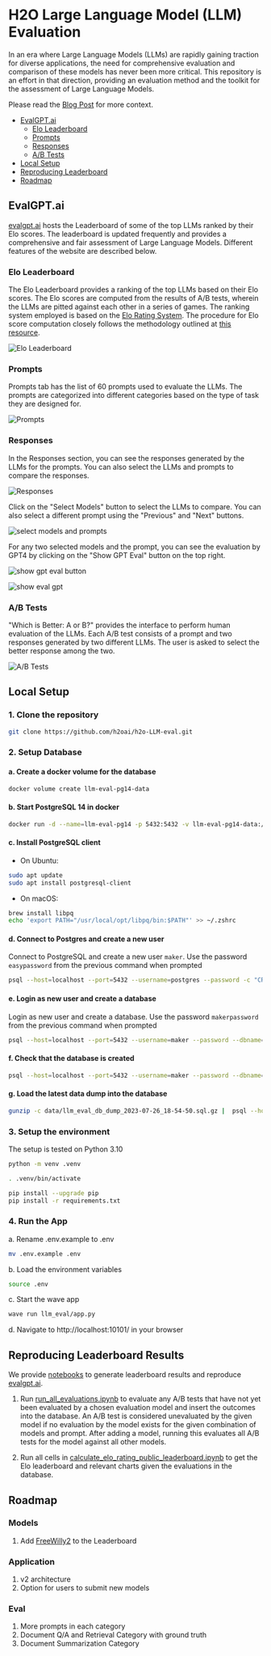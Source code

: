 # H2O Large Language Model (LLM) Evaluation

In an era where Large Language Models (LLMs) are rapidly gaining traction for diverse applications, the need for comprehensive evaluation and comparison of these models has never been more critical.
This repository is an effort in that direction, providing an evaluation method and the toolkit for the assessment of Large Language Models.

Please read the [Blog Post](https://h2o.ai/blog/h2o-llm-evalgpt-a-comprehensive-tool-for-evaluating-large-language-models/) for more context.

- [EvalGPT.ai](#evalgptai)
    - [Elo Leaderboard](#elo-leaderboard)
    - [Prompts](#prompts)
    - [Responses](#responses)
    - [A/B Tests](#ab-tests)
- [Local Setup](#local-setup)
- [Reproducing Leaderboard](#reproducing-leaderboard-results)
- [Roadmap](#roadmap)


## EvalGPT.ai

[evalgpt.ai](https://evalgpt.ai/) hosts the Leaderboard of some of the top LLMs ranked by their Elo scores. The leaderboard is updated frequently and provides a comprehensive and fair assessment of Large Language Models. Different features of the website are described below.

### Elo Leaderboard

The Elo Leaderboard provides a ranking of the top LLMs based on their Elo scores. The Elo scores are computed from the results of A/B tests, wherein the LLMs are pitted against each other in a series of games. The ranking system employed is based on the [Elo Rating System](https://en.wikipedia.org/wiki/Elo_rating_system). The procedure for Elo score computation closely follows the methodology outlined at [this resource](https://lmsys.org/blog/2023-05-25-leaderboard/).

![Elo Leaderboard](docs/images/leaderboard.png)

### Prompts

Prompts tab has the list of 60 prompts used to evaluate the LLMs. The prompts are categorized into different categories based on the type of task they are designed for.

![Prompts](./docs/images/testset.png)

### Responses

In the Responses section, you can see the responses generated by the LLMs for the prompts. You can also select the LLMs and prompts to compare the responses.

![Responses](./docs/images/responses.png)

Click on the "Select Models" button to select the LLMs to compare. You can also select a different prompt using the "Previous" and "Next" buttons.

![select models and prompts](./docs/images/evalgpt_responses_toolbar.png)

For any two selected models and the prompt, you can see the evaluation by GPT4 by clicking on the "Show GPT Eval" button on the top right.

![show gpt eval button](./docs/images/evalgpt_gpt_eval_button.png)

![show eval gpt](./docs/images/gpt_eval.png)

### A/B Tests

"Which is Better: A or B?" provides the interface to perform human evaluation of the LLMs. Each A/B test consists of a prompt and two responses generated by two different LLMs. The user is asked to select the better response among the two.

![A/B Tests](./docs/images/abtests.png)

## Local Setup

### 1. Clone the repository

```bash
git clone https://github.com/h2oai/h2o-LLM-eval.git
```

### 2. Setup Database

#### a. Create a docker volume for the database

```bash
docker volume create llm-eval-pg14-data
```

#### b. Start PostgreSQL 14 in docker

```bash
docker run -d --name=llm-eval-pg14 -p 5432:5432 -v llm-eval-pg14-data:/var/lib/postgresql/data -e POSTGRES_PASSWORD=easypassword postgres:14.8-bullseye
```

#### c. Install PostgreSQL client

- On Ubuntu:

```bash
sudo apt update
sudo apt install postgresql-client
```

- On macOS:

```bash
brew install libpq
echo 'export PATH="/usr/local/opt/libpq/bin:$PATH"' >> ~/.zshrc
```

#### d. Connect to Postgres and create a new user

Connect to PostgreSQL and create a new user `maker`. Use the password `easypassword` from the previous command when prompted

```bash
psql --host=localhost --port=5432 --username=postgres --password -c "CREATE ROLE maker WITH CREATEDB LOGIN PASSWORD 'makerpassword';"
```

#### e. Login as new user and create a database

Login as new user and create a database. Use the password `makerpassword` from the previous command when prompted

```bash
psql --host=localhost --port=5432 --username=maker --password --dbname=postgres -c "CREATE DATABASE llm_eval_db;"
```

#### f. Check that the database is created

```bash
psql --host=localhost --port=5432 --username=maker --password --dbname=llm_eval_db -c "SELECT 1;"
```

#### g. Load the latest data dump into the database

```bash
gunzip -c data/llm_eval_db_dump_2023-07-26_18-54-50.sql.gz |  psql --host=localhost --port=5432 --username=maker --password --dbname=llm_eval_db
```

### 3. Setup the environment

The setup is tested on Python 3.10

```bash
python -m venv .venv
```

```bash
. .venv/bin/activate
```

```bash
pip install --upgrade pip
pip install -r requirements.txt
```

### 4. Run the App

a. Rename .env.example to .env

```bash
mv .env.example .env
```

b. Load the environment variables

```bash
source .env
```

c. Start the wave app

```bash
wave run llm_eval/app.py
```

d. Navigate to http://localhost:10101/ in your browser

## Reproducing Leaderboard Results

We provide [notebooks](notebooks) to generate leaderboard results and reproduce [evalgpt.ai](https://evalgpt.ai).

1. Run [run_all_evaluations.ipynb](notebooks/run_all_evaluations.ipynb) to evaluate any A/B tests that have not yet been evaluated by a chosen evaluation model and insert the outcomes into the database. An A/B test is considered unevaluated by the given model if no evaluation by the model exists for the given combination of models and prompt. After adding a model, running this evaluates all A/B tests for the model against all other models.

2. Run all cells in [calculate_elo_rating_public_leaderboard.ipynb](notebooks/calculate_elo_rating_public_leaderboard.ipynb) to get the Elo leaderboard and relevant charts given the evaluations in the database.

## Roadmap

### Models

1. Add [FreeWilly2](https://stability.ai/blog/freewilly-large-instruction-fine-tuned-models) to the Leaderboard

### Application

1. v2 architecture
2. Option for users to submit new models

### Eval

1. More prompts in each category
2. Document Q/A and Retrieval Category with ground truth
3. Document Summarization Category
